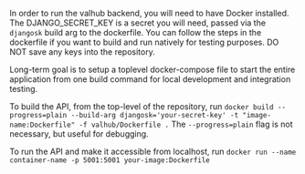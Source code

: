 In order to run the valhub backend, you will need to have Docker installed. The DJANGO_SECRET_KEY is a secret you will need, passed via the ```djangosk``` build arg to the dockerfile. You can follow the steps in the dockerfile if you want to build and run natively for testing purposes. DO NOT save any keys into the repository. 

Long-term goal is to setup a toplevel docker-compose file to start the entire application from one build command for local development and integration testing.

To build the API, from the top-level of the repository, run ```docker build --progress=plain --build-arg djangosk='your-secret-key' -t "image-name:Dockerfile" -f valhub/Dockerfile .``` The ```--progress=plain``` flag is not necessary, but useful for debugging. 

To run the API and make it accessible from localhost, run ```docker run --name container-name -p 5001:5001 your-image:Dockerfile```